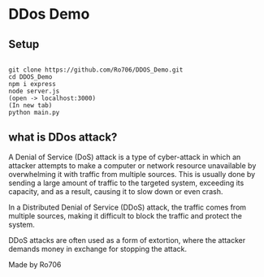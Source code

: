 # DDos Demo 

## Setup
```

git clone https://github.com/Ro706/DDOS_Demo.git 
cd DDOS_Demo
npm i express
node server.js
(open -> localhost:3000)
(In new tab)
python main.py 
```

## what is DDos attack?
A Denial of Service (DoS) attack is a type of cyber-attack in which an attacker attempts to make a computer or network resource unavailable by overwhelming it with traffic from multiple sources. This is usually done by sending a large amount of traffic to the targeted system, exceeding its capacity, and as a result, causing it to slow down or even crash.

In a Distributed Denial of Service (DDoS) attack, the traffic comes from multiple sources, making it difficult to block the traffic and protect the system.

DDoS attacks are often used as a form of extortion, where the attacker demands money in exchange for stopping the attack.

Made by Ro706
